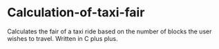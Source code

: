 # Calculation-of-taxi-fair
Calculates the fair of a taxi ride based on the number of blocks the user wishes to travel. Written in C plus plus.
